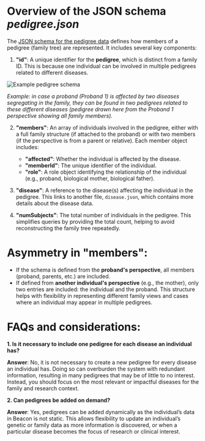 # Overview of the JSON schema *pedigree.json*

The [JSON schema for the pedigree data](https://github.com/ga4gh-beacon/beacon-v2/blob/main/models/src/beacon-v2-default-model/common/pedigree.yaml) defines how members of a pedigree (family tree) are represented. It includes several key components:

1. **"id"**: A unique identifier for the **pedigree**, which is distinct from a family ID. This is because one individual can be involved in multiple pedigrees related to different diseases.

![Example pedigree schema](/img/Pedigree-image1.jpg)

*Example: in case a proband (Proband 1) is affected by two diseases segregating in the family, they can be found in two pedigrees related to these different diseases (pedigree drawn here from the Proband 1 perspective showing all family members).*

2. **"members"**: An array of individuals involved in the pedigree, either with a full family structure (if attached to the proband) or with two members (if the perspective is from a parent or relative). Each member object includes:
	- **"affected"**: Whether the individual is affected by the disease.
	- **"memberId"**: The unique identifier of the individual.
 	- **"role"**: A role object identifying the relationship of the individual (e.g., proband, biological mother, biological father).

3. **"disease"**: A reference to the disease(s) affecting the individual in the pedigree. This links to another file, `disease.json`, which contains more details about the disease data.
    
4. **"numSubjects"**: The total number of individuals in the pedigree. This simplifies queries by providing the total count, helping to avoid reconstructing the family tree repeatedly.

# Asymmetry in "members":

- If the schema is defined from the **proband's perspective**, all members (proband, parents, etc.) are included.
- If defined from **another individual's perspective** (e.g., the mother), only two entries are included: the individual and the proband.
This structure helps with flexibility in representing different family views and cases where an individual may appear in multiple pedigrees.

# FAQs and considerations:

**1. Is it necessary to include one pedigree for each disease an individual has?**

**Answer**: No, it is not necessary to create a new pedigree for every disease an individual has. Doing so can overburden the system with redundant information, resulting in many pedigrees that may be of little to no interest. Instead, you should focus on the most relevant or impactful diseases for the family and research context.

**2. Can pedigrees be added on demand?**

**Answer**: Yes, pedigrees can be added dynamically as the individual’s data in Beacon is not static. This allows flexibility to update an individual’s genetic or family data as more information is discovered, or when a particular disease becomes the focus of research or clinical interest.
